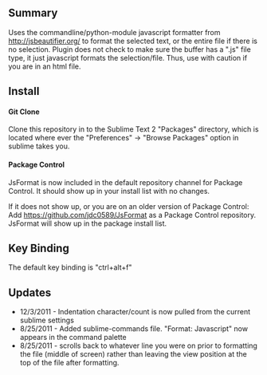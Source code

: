 ## Summary

Uses the commandline/python-module javascript formatter from http://jsbeautifier.org/ to format the selected text, 
or the entire file if there is no selection. Plugin does not check to make sure the buffer has a ".js" file type, 
it just javascript formats the selection/file. Thus, use with caution if you are in an html file.

## Install

#### Git Clone
Clone this repository in to the Sublime Text 2 "Packages" directory, which is located where ever the 
"Preferences" -> "Browse Packages" option in sublime takes you.

#### Package Control
JsFormat is now included in the default repository channel for Package Control. It should show up in your install list
with no changes.

If it does not show up, or you are on an older version of Package Control:
Add https://github.com/jdc0589/JsFormat as a Package Control repository. JsFormat will show up in the
package install list.


## Key Binding

The default key binding is "ctrl+alt+f"

## Updates
* 12/3/2011 - Indentation character/count is now pulled from the current sublime settings
* 8/25/2011 - Added sublime-commands file. "Format: Javascript" now appears in the command palette
* 8/25/2011 - scrolls back to whatever line you were on prior to formatting the file (middle of screen) rather than leaving the view position at the top of the file after formatting.